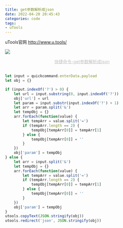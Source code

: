 ```yaml
---
title: get参数解析成json
date: 2022-04-20 20:45:43
categories: code
tags: 
- uTools
---
```


uTools官网 http://www.u.tools/

![](https://api.onedrive.com/v1.0/shares/s!AmIICgBbPfPTjnYxDbNF7zA0te7a/root/content)
<center style="font-size:14px;color:#C0C0C0;text-decoration:underline">快捷命令-get参数解析成json</center>
<br/>

```javascript
let input = quickcommand.enterData.payload
let obj = {}

if (input.indexOf('?') > 0) {
    let url = input.substring(0, input.indexOf('?'))
    obj['url'] = url
    let param = input.substr(input.indexOf('?') + 1)
    let arr = param.split('&')
    let tempObj = {}
    arr.forEach(function(value) {
        let tempArr = value.split('=')
        if (tempArr.length == 2) {
            tempObj[tempArr[0]] = tempArr[1]
        } else {
            tempObj[tempArr[0]] = ''
        }
    })
    obj['param'] = tempObj
} else {
    let arr = input.split('&')
    let tempObj = {}
    arr.forEach(function(value) {
        let tempArr = value.split('=')
        if (tempArr.length == 2) {
            tempObj[tempArr[0]] = tempArr[1]
        } else {
            tempObj[tempArr[0]] = ''
        }
    })
    obj['param'] = tempObj
}
utools.copyText(JSON.stringify(obj))
utools.redirect('json', JSON.stringify(obj))
```
